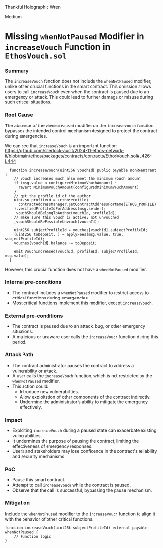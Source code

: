 Thankful Holographic Wren

Medium

# Missing `whenNotPaused` Modifier in `increaseVouch` Function in `EthosVouch.sol`

### Summary

The `increaseVouch` function does not include the `whenNotPaused` modifier, unlike other crucial functions in the smart contract. This omission allows users to call `increaseVouch` even when the contract is paused due to an emergency or attack. This could lead to further damage or misuse during such critical situations.

### Root Cause

The absence of the `whenNotPaused` modifier on the `increaseVouch` function bypasses the intended control mechanism designed to protect the contract during emergencies.

We can see that `increaseVouch` is an important function: https://github.com/sherlock-audit/2024-11-ethos-network-ii/blob/main/ethos/packages/contracts/contracts/EthosVouch.sol#L426-L444

```Solidity
  function increaseVouch(uint256 vouchId) public payable nonReentrant {
    // vouch increases much also meet the minimum vouch amount
    if (msg.value < configuredMinimumVouchAmount) {
      revert MinimumVouchAmount(configuredMinimumVouchAmount);
    }
    // get the profile id of the author
    uint256 profileId = IEthosProfile(
      contractAddressManager.getContractAddressForName(ETHOS_PROFILE)
    ).verifiedProfileIdForAddress(msg.sender);
    _vouchShouldBelongToAuthor(vouchId, profileId);
    // make sure this vouch is active; not unvouched
    _vouchShouldBePossibleUnvouch(vouchId);

    uint256 subjectProfileId = vouches[vouchId].subjectProfileId;
    (uint256 toDeposit, ) = applyFees(msg.value, true, subjectProfileId);
    vouches[vouchId].balance += toDeposit;

    emit VouchIncreased(vouchId, profileId, subjectProfileId, msg.value);
  }
```
However, this crucial function does not have a `whenNotPaused` modifier.

### Internal pre-conditions

* The contract includes a `whenNotPaused` modifier to restrict access to critical functions during emergencies.
* Most critical functions implement this modifier, except `increaseVouch`.


### External pre-conditions

* The contract is paused due to an attack, bug, or other emergency situations.
* A malicious or unaware user calls the `increaseVouch` function during this period.

### Attack Path

* The contract administrator pauses the contract to address a vulnerability or attack.
* A user calls the `increaseVouch` function, which is not restricted by the `whenNotPaused` modifier.
* This action could:
     * Introduce new vulnerabilities.
     * Allow exploitation of other components of the contract indirectly.
     * Undermine the administrator’s ability to mitigate the emergency effectively.

### Impact

* Exploiting `increaseVouch` during a paused state can exacerbate existing vulnerabilities.
* It undermines the purpose of pausing the contract, limiting the effectiveness of emergency responses.
* Users and stakeholders may lose confidence in the contract's reliability and security mechanisms.

### PoC

* Pause this smart contract.
* Attempt to call `increaseVouch` while the contract is paused.
* Observe that the call is successful, bypassing the pause mechanism.





### Mitigation

Include the `whenNotPaused` modifier to the `increaseVouch` function to align it with the behavior of other critical functions.

```Solidity
function increaseVouch(uint256 subjectProfileId) external payable whenNotPaused {
    // Function logic
}
```